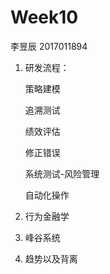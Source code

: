 # Week10

李昱辰 2017011894

1. 研发流程：

   策略建模

   追溯测试

   绩效评估

   修正错误

   系统测试-风险管理

   自动化操作

2. 行为金融学

3. 峰谷系统

4. 趋势以及背离

